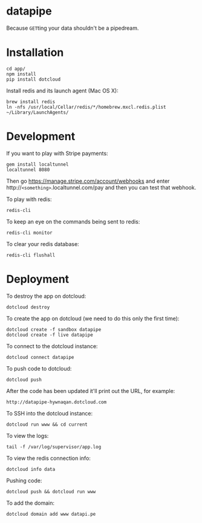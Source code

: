 datapipe
========

Because `GET`ting your data shouldn't be a pipedream.


Installation
============

    cd app/
    npm install
    pip install dotcloud

Install redis and its launch agent (Mac OS X):

    brew install redis
    ln -nfs /usr/local/Cellar/redis/*/homebrew.mxcl.redis.plist ~/Library/LaunchAgents/


Development
===========

If you want to play with Stripe payments:

    gem install localtunnel
    localtunnel 8080

Then go https://manage.stripe.com/account/webhooks and enter
http://`<something>`.localtunnel.com/pay and then you can test that webhook.

To play with redis:

    redis-cli

To keep an eye on the commands being sent to redis:

    redis-cli monitor

To clear your redis database:

    redis-cli flushall


Deployment
==========

To destroy the app on dotcloud:

    dotcloud destroy

To create the app on dotcloud (we need to do this only the first time):

    dotcloud create -f sandbox datapipe
    dotcloud create -f live datapipe

To connect to the dotcloud instance:

    dotcloud connect datapipe

To push code to dotcloud:

    dotcloud push

After the code has been updated it'll print out the URL, for example:

    http://datapipe-hywnaqan.dotcloud.com

To SSH into the dotcloud instance:

    dotcloud run www && cd current

To view the logs:

    tail -f /var/log/supervisor/app.log

To view the redis connection info:

    dotcloud info data

Pushing code:

    dotcloud push && dotcloud run www

To add the domain:

    dotcloud domain add www datapi.pe
